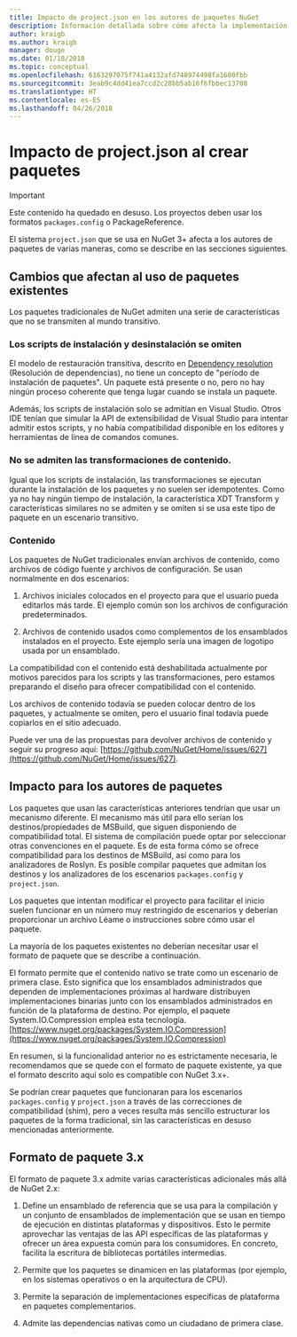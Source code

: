 ```yaml
---
title: Impacto de project.json en los autores de paquetes NuGet
description: Información detallada sobre cómo afecta la implementación de project.json en NuGet 3.x a los autores de paquetes, como las características, el contenido y el formato de paquetes no admitidos.
author: kraigb
ms.author: kraigb
manager: douge
ms.date: 01/18/2018
ms.topic: conceptual
ms.openlocfilehash: 6163297075f741a4132afd748974498fa1600fbb
ms.sourcegitcommit: 3eab9c4dd41ea7ccd2c28bb5ab16f6fbbec13708
ms.translationtype: HT
ms.contentlocale: es-ES
ms.lasthandoff: 04/26/2018
---
```

# <a name="impact-of-projectjson-when-creating-packages"></a>Impacto de project.json al crear paquetes

> [!Important]
> Este contenido ha quedado en desuso. Los proyectos deben usar los formatos `packages.config` o PackageReference.

El sistema `project.json` que se usa en NuGet 3+ afecta a los autores de paquetes de varias maneras, como se describe en las secciones siguientes.

## <a name="changes-affecting-existing-packages-usage"></a>Cambios que afectan al uso de paquetes existentes

Los paquetes tradicionales de NuGet admiten una serie de características que no se transmiten al mundo transitivo.

### <a name="install-and-uninstall-scripts-are-ignored"></a>Los scripts de instalación y desinstalación se omiten

El modelo de restauración transitiva, descrito en [Dependency resolution](../consume-packages/dependency-resolution.md#dependency-resolution-with-packagereference) (Resolución de dependencias), no tiene un concepto de "período de instalación de paquetes". Un paquete está presente o no, pero no hay ningún proceso coherente que tenga lugar cuando se instala un paquete.

Además, los scripts de instalación solo se admitían en Visual Studio. Otros IDE tenían que simular la API de extensibilidad de Visual Studio para intentar admitir estos scripts, y no había compatibilidad disponible en los editores y herramientas de línea de comandos comunes.

### <a name="content-transforms-are-not-supported"></a>No se admiten las transformaciones de contenido.

Igual que los scripts de instalación, las transformaciones se ejecutan durante la instalación de los paquetes y no suelen ser idempotentes. Como ya no hay ningún tiempo de instalación, la característica XDT Transform y características similares no se admiten y se omiten si se usa este tipo de paquete en un escenario transitivo.

### <a name="content"></a>Contenido

Los paquetes de NuGet tradicionales envían archivos de contenido, como archivos de código fuente y archivos de configuración. Se usan normalmente en dos escenarios:

1. Archivos iniciales colocados en el proyecto para que el usuario pueda editarlos más tarde. El ejemplo común son los archivos de configuración predeterminados.

1. Archivos de contenido usados como complementos de los ensamblados instalados en el proyecto. Este ejemplo sería una imagen de logotipo usada por un ensamblado.

La compatibilidad con el contenido está deshabilitada actualmente por motivos parecidos para los scripts y las transformaciones, pero estamos preparando el diseño para ofrecer compatibilidad con el contenido.

Los archivos de contenido todavía se pueden colocar dentro de los paquetes, y actualmente se omiten, pero el usuario final todavía puede copiarlos en el sitio adecuado.

Puede ver una de las propuestas para devolver archivos de contenido y seguir su progreso aquí: [https://github.com/NuGet/Home/issues/627](https://github.com/NuGet/Home/issues/627).

## <a name="impact-for-package-authors"></a>Impacto para los autores de paquetes

Los paquetes que usan las características anteriores tendrían que usar un mecanismo diferente. El mecanismo más útil para ello serían los destinos/propiedades de MSBuild, que siguen disponiendo de compatibilidad total. El sistema de compilación puede optar por seleccionar otras convenciones en el paquete. Es de esta forma cómo se ofrece compatibilidad para los destinos de MSBuild, así como para los analizadores de Roslyn. Es posible compilar paquetes que admitan los destinos y los analizadores de los escenarios `packages.config` y `project.json`.

Los paquetes que intentan modificar el proyecto para facilitar el inicio suelen funcionar en un número muy restringido de escenarios y deberían proporcionar un archivo Léame o instrucciones sobre cómo usar el paquete.

La mayoría de los paquetes existentes no deberían necesitar usar el formato de paquete que se describe a continuación.

El formato permite que el contenido nativo se trate como un escenario de primera clase. Esto significa que los ensamblados administrados que dependen de implementaciones próximas al hardware distribuyen implementaciones binarias junto con los ensamblados administrados en función de la plataforma de destino. Por ejemplo, el paquete System.IO.Compression emplea esta tecnología. [https://www.nuget.org/packages/System.IO.Compression](https://www.nuget.org/packages/System.IO.Compression)

En resumen, si la funcionalidad anterior no es estrictamente necesaria, le recomendamos que se quede con el formato de paquete existente, ya que el formato descrito aquí solo es compatible con NuGet 3.x+.

Se podrían crear paquetes que funcionaran para los escenarios `packages.config` y `project.json` a través de las correcciones de compatibilidad (shim), pero a veces resulta más sencillo estructurar los paquetes de la forma tradicional, sin las características en desuso mencionadas anteriormente.

## <a name="3x-package-format"></a>Formato de paquete 3.x

El formato de paquete 3.x admite varias características adicionales más allá de NuGet 2.x:

1. Define un ensamblado de referencia que se usa para la compilación y un conjunto de ensamblados de implementación que se usan en tiempo de ejecución en distintas plataformas y dispositivos. Esto le permite aprovechar las ventajas de las API específicas de las plataformas y ofrecer un área expuesta común para los consumidores. En concreto, facilita la escritura de bibliotecas portátiles intermedias.

1. Permite que los paquetes se dinamicen en las plataformas (por ejemplo, en los sistemas operativos o en la arquitectura de CPU).

1. Permite la separación de implementaciones específicas de plataforma en paquetes complementarios.

1. Admite las dependencias nativas como un ciudadano de primera clase.
